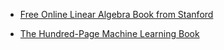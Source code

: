 
- [Free Online Linear Algebra Book from Stanford](https://www.reddit.com/r/MachineLearning/comments/apwm0q/free_online_linear_algebra_book_from_stanford/)

- [The Hundred-Page Machine Learning Book](http://themlbook.com/wiki/doku.php)
